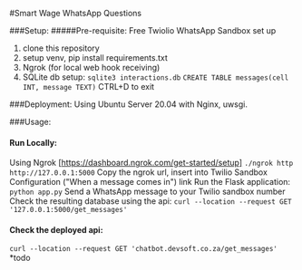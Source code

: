 #Smart Wage WhatsApp Questions 

###Setup:
#####Pre-requisite: Free Twiolio WhatsApp Sandbox set up 
1. clone this repository
2. setup venv, pip install requirements.txt
3. Ngrok (for local web hook receiving)
4. SQLite db setup:
`sqlite3 interactions.db`
`CREATE TABLE messages(cell INT, message TEXT)`
CTRL+D to exit


###Deployment: 
Using Ubuntu Server 20.04 with Nginx, uwsgi. 


###Usage: 

#### Run Locally: 
Using Ngrok [https://dashboard.ngrok.com/get-started/setup]
`./ngrok http http://127.0.0.1:5000`
Copy the ngrok url, insert into Twilio Sandbox Configuration ("When a message comes in") link 
Run the Flask application:
`python app.py`
Send a WhatsApp message to your Twilio sandbox number
Check the resulting database using the api: 
`curl --location --request GET '127.0.0.1:5000/get_messages'`

#### Check the deployed api: 
`curl --location --request GET 'chatbot.devsoft.co.za/get_messages'` *todo

